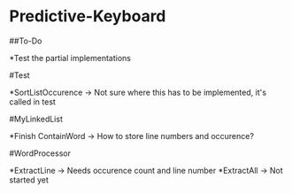 # Predictive-Keyboard

##To-Do

*Test the partial implementations

#Test

*SortListOccurence -> Not sure where this has to be implemented, it's called in test

#MyLinkedList

*Finish ContainWord -> How to store line numbers and occurence?

#WordProcessor

*ExtractLine -> Needs occurence count and line number
*ExtractAll -> Not started yet
